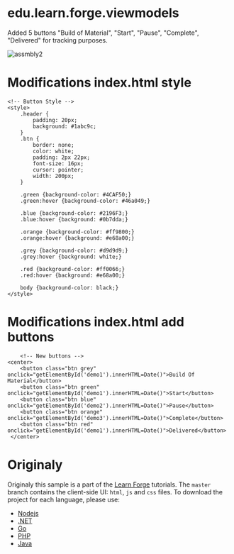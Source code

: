 # edu.learn.forge.viewmodels

Added 5 buttons "Build of Material", "Start", "Pause", "Complete", "Delivered" for tracking purposes.

![assmbly2](https://user-images.githubusercontent.com/43278778/50455020-57992f00-0919-11e9-8250-eab80435522f.jpg)

# Modifications index.html style

    <!-- Button Style -->
    <style>
        .header {
            padding: 20px;
            background: #1abc9c;
        }
        .btn {
            border: none;
            color: white;
            padding: 2px 22px;
            font-size: 16px;
            cursor: pointer;
            width: 200px;
        }
        
        .green {background-color: #4CAF50;}
        .green:hover {background-color: #46a049;}
        
        .blue {background-color: #2196F3;}
        .blue:hover {background: #0b7dda;}
        
        .orange {background-color: #ff9800;}
        .orange:hover {background: #e68a00;}
        
        .grey {background-color: #d9d9d9;}
        .grey:hover {background: white;}
        
        .red {background-color: #ff0066;}
        .red:hover {background: #e68a00;}
        
        body {background-color: black;}
    </style>
    

# Modifications index.html add buttons
    
        <!-- New buttons -->
    <center>
        <button class="btn grey" onclick="getElementById('demo1').innerHTML=Date()">Build Of Material</button>
        <button class="btn green" onclick="getElementById('demo1').innerHTML=Date()">Start</button>
        <button class="btn blue" onclick="getElementById('demo2').innerHTML=Date()">Pause</button>
        <button class="btn orange" onclick="getElementById('demo3').innerHTML=Date()">Complete</button>
        <button class="btn red" onclick="getElementById('demo1').innerHTML=Date()">Delivered</button>
     </center>
     
# Originaly
Originaly this sample is a part of the [Learn Forge](http://learnforge.autodesk.io) tutorials.
The `master` branch contains the client-side UI: `html`, `js` and `css` files. To download the project for each language, please use:
- [Nodejs](//github.com/Autodesk-Forge/learn.forge.viewmodels/tree/nodejs)
- [.NET](//github.com/Autodesk-Forge/learn.forge.viewmodels/tree/net)
- [Go](//github.com/Autodesk-Forge/learn.forge.viewmodels/tree/go)
- [PHP](//github.com/Autodesk-Forge/learn.forge.viewmodels/tree/php)
- [Java](//github.com/Autodesk-Forge/learn.forge.viewmodels/tree/java)
